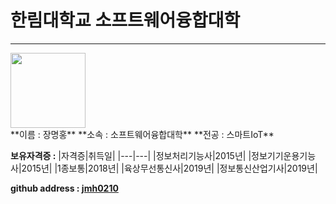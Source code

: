# 한림대학교 소프트웨어융합대학
---
<div><img src = 증명사진.jpg height = 120 width = 120></div> 
<div>
**이름 : 장명홍**   
**소속 : 소프트웨어융합대학**   
**전공 : 스마트IoT**
</div>

**보유자격증 :**
|자격증|취득일|
|---|---|
|정보처리기능사|2015년|
|정보기기운용기능사|2015년|
|1종보통|2018년|
|육상무선통신사|2019년|
|정보통신산업기사|2019년|

**github address : [jmh0210][github]**

[github]:http://github.com/jmh0210

